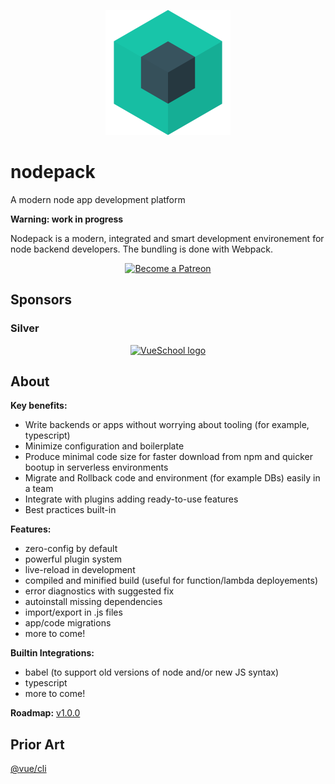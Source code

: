 <p align="center">
  <img src="./nodepack.svg" width="200" height="200">
</p>

# nodepack

A modern node app development platform

**Warning: work in progress**

Nodepack is a modern, integrated and smart development environement for node backend developers. The bundling is done with Webpack.

<p align="center">
  <a href="https://www.patreon.com/akryum" target="_blank">
    <img src="https://c5.patreon.com/external/logo/become_a_patron_button.png" alt="Become a Patreon">
  </a>
</p>

## Sponsors

### Silver

<p align="center">
  <a href="https://vueschool.io/" target="_blank">
    <img src="https://vueschool.io/img/logo/vueschool_logo_multicolor.svg" alt="VueSchool logo" width="200px">
  </a>
</p>

## About

**Key benefits:**

- Write backends or apps without worrying about tooling (for example, typescript)
- Minimize configuration and boilerplate
- Produce minimal code size for faster download from npm and quicker bootup in serverless environments
- Migrate and Rollback code and environment (for example DBs) easily in a team
- Integrate with plugins adding ready-to-use features
- Best practices built-in

**Features:**

- zero-config by default
- powerful plugin system
- live-reload in development
- compiled and minified build (useful for function/lambda deployements)
- error diagnostics with suggested fix
- autoinstall missing dependencies
- import/export in .js files
- app/code migrations
- more to come!

**Builtin Integrations:**

- babel (to support old versions of node and/or new JS syntax)
- typescript
- more to come!

**Roadmap:** [v1.0.0](https://github.com/Akryum/nodepack/projects/1)

## Prior Art

[@vue/cli](https://github.com/vuejs/vue-cli)
